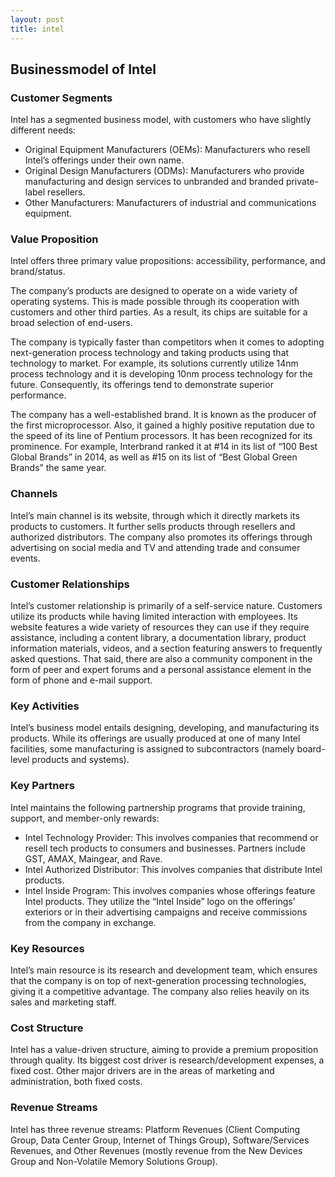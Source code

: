 ```yaml
---
layout: post
title: intel
---
```


Businessmodel of Intel
-----------------------

### Customer Segments

Intel has a segmented business model, with customers who have slightly different needs:

 * Original Equipment Manufacturers (OEMs): Manufacturers who resell Intel’s offerings under their own name.
* Original Design Manufacturers (ODMs): Manufacturers who provide manufacturing and design services to unbranded and branded private-label resellers.
* Other Manufacturers: Manufacturers of industrial and communications equipment.
 ### Value Proposition

Intel offers three primary value propositions: accessibility, performance, and brand/status.

The company’s products are designed to operate on a wide variety of operating systems. This is made possible through its cooperation with customers and other third parties. As a result, its chips are suitable for a broad selection of end-users.

The company is typically faster than competitors when it comes to adopting next-generation process technology and taking products using that technology to market. For example, its solutions currently utilize 14nm process technology and it is developing 10nm process technology for the future. Consequently, its offerings tend to demonstrate superior performance.

The company has a well-established brand. It is known as the producer of the first microprocessor. Also, it gained a highly positive reputation due to the speed of its line of Pentium processors. It has been recognized for its prominence. For example, Interbrand ranked it at #14 in its list of “100 Best Global Brands” in 2014, as well as #15 on its list of “Best Global Green Brands” the same year.

### Channels

Intel’s main channel is its website, through which it directly markets its products to customers. It further sells products through resellers and authorized distributors. The company also promotes its offerings through advertising on social media and TV and attending trade and consumer events.

### Customer Relationships

Intel’s customer relationship is primarily of a self-service nature. Customers utilize its products while having limited interaction with employees. Its website features a wide variety of resources they can use if they require assistance, including a content library, a documentation library, product information materials, videos, and a section featuring answers to frequently asked questions. That said, there are also a community component in the form of peer and expert forums and a personal assistance element in the form of phone and e-mail support.

### Key Activities

Intel’s business model entails designing, developing, and manufacturing its products. While its offerings are usually produced at one of many Intel facilities, some manufacturing is assigned to subcontractors (namely board-level products and systems).

### Key Partners

Intel maintains the following partnership programs that provide training, support, and member-only rewards:

 * Intel Technology Provider: This involves companies that recommend or resell tech products to consumers and businesses. Partners include GST, AMAX, Maingear, and Rave.
* Intel Authorized Distributor: This involves companies that distribute Intel products.
* Intel Inside Program: This involves companies whose offerings feature Intel products. They utilize the “Intel Inside” logo on the offerings’ exteriors or in their advertising campaigns and receive commissions from the company in exchange.
 ### Key Resources

Intel’s main resource is its research and development team, which ensures that the company is on top of next-generation processing technologies, giving it a competitive advantage. The company also relies heavily on its sales and marketing staff.

### Cost Structure

Intel has a value-driven structure, aiming to provide a premium proposition through quality. Its biggest cost driver is research/development expenses, a fixed cost. Other major drivers are in the areas of marketing and administration, both fixed costs.

### Revenue Streams

Intel has three revenue streams: Platform Revenues (Client Computing Group, Data Center Group, Internet of Things Group), Software/Services Revenues, and Other Revenues (mostly revenue from the New Devices Group and Non-Volatile Memory Solutions Group).

